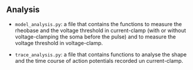 ## Analysis

* `model_analysis.py`: a file that contains the functions to measure the rheobase and the voltage threshold in current-clamp 
(with or without voltage-clamping the soma before the pulse) and to measure the voltage threshold in voltage-clamp.

* `trace_analysis.py`: a file that contains functions to analyse the shape and the time course of action potentials recorded un current-clamp.